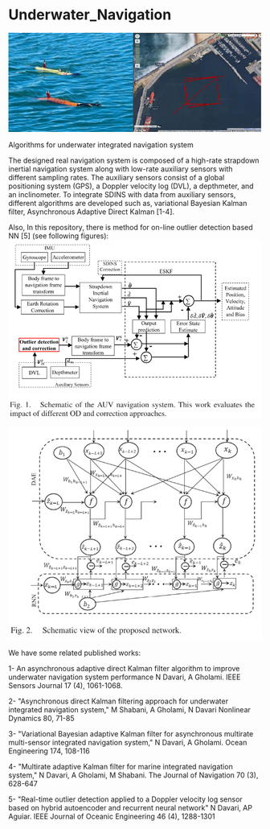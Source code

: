 # Underwater_Navigation

![AUV](https://github.com/NarjesDavari/Underwater_Navigation/blob/main/AUV.png)


Algorithms for underwater integrated navigation system

The designed real navigation system is composed of a high-rate strapdown inertial navigation system along with low-rate auxiliary sensors with different sampling rates. The auxiliary sensors consist of a global positioning system (GPS), a Doppler velocity log (DVL), a depthmeter, and an inclinometer.
To integrate SDINS with data from auxiliary sensors, different algorithms are developed such as, variational Bayesian Kalman filter, Asynchronous Adaptive Direct Kalman [1-4].

Also, In this repository, there is method for on-line outlier detection based NN [5] (see following figures):
![OD_DVL](https://github.com/NarjesDavari/Underwater_Navigation/blob/main/OD_DVL.PNG)

![Pro_NN](https://github.com/NarjesDavari/Underwater_Navigation/blob/main/Pro_NN.PNG)

We have some related published works:

1- An asynchronous adaptive direct Kalman filter algorithm to improve underwater navigation system performance
N Davari, A Gholami. IEEE Sensors Journal 17 (4), 1061-1068.

2- "Asynchronous direct Kalman filtering approach for underwater integrated navigation system," M Shabani, A Gholami, N Davari
Nonlinear Dynamics 80, 71-85

3- "Variational Bayesian adaptive Kalman filter for asynchronous multirate multi-sensor integrated navigation system," N Davari, A Gholami. Ocean Engineering 174, 108-116

4- "Multirate adaptive Kalman filter for marine integrated navigation system," N Davari, A Gholami, M Shabani. The Journal of Navigation 70 (3), 628-647

5- "Real-time outlier detection applied to a Doppler velocity log sensor based on hybrid autoencoder and recurrent neural network"
N Davari, AP Aguiar. IEEE Journal of Oceanic Engineering 46 (4), 1288-1301
